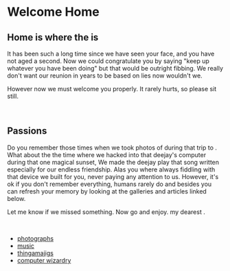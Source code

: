 Welcome Home
============
## Home is where the <random-text char-count="5"></random-text> is

It has been such a long time since we have seen your <random-text char-count="6"></random-text> face, and you have not aged a second. Now we could congratulate you by saying "keep up whatever you have been doing" but that would be outright fibbing. We really don't want our reunion in <random-text char-count="3"></random-text> years to be based on lies now wouldn't we.

However now we must welcome you properly. It rarely hurts, so please sit still.

<br/>

## Passions

Do you remember those times when we took photos of <random-text char-count="8"></random-text> during that trip to <random-text char-count="12"></random-text>. What about the the time where we hacked into that deejay's computer during that one magical sunset, We made the deejay play that song written especially for our endless friendship. Alas you where always fiddling with that <random-text char-count="8"></random-text> device we built for you, never paying any attention to us. However, it's ok if you don't remember everything, humans rarely do and besides you can refresh your memory by looking at the galleries and articles linked below.

Let me know if we missed something. Now go and enjoy. my dearest <random-text char-count="8"></random-text>.

<br/>

- [photographs](/projects/photography)
- [music](/projects/music)
- [thingamajigs](/projects/electronics)
- [computer wizardry](/projects/code)

